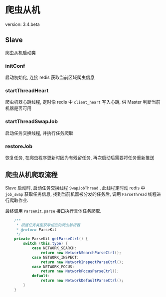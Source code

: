 
# 爬虫从机

version: 3.4.beta

## Slave 

爬虫从机启动类

### initConf

启动初始化, 连接 redis 获取当前区域爬虫信息

### startThreadHeart

爬虫机器心跳线程, 定时像 redis 中 `client_heart` 写入心跳, 供 Master 判断当前机器是否可用

### startThreadSwapJob

启动任务交换线程, 并执行任务爬取

### restoreJob

恢复任务, 在爬虫程序更新时因为有残留任务, 再次启动后需要将任务重新推送

## 爬虫从机爬取流程

Slave 启动时, 启动任务交换线程 `SwapJobThread` , 此线程定时动 redis 中 `job_swap` 获取任务信息, 找到当前机器被分发的任务后, 调用 `ParseThread` 线程进行爬取作业.

最终调用 `ParseKit.parse` 接口执行具体任务爬取.

```java
    /**
     * 根据任务类型获取相应的爬虫解析器
     * @return ParseKit
     */
    private ParseKit getParseCtrl() {
        switch (this.type) {
            case NETWORK_SEARCH:
                return new NetworkSearchParseCtrl();
            case NETWORK_INSPECT:
                return new NetworkInspectParseCtrl();
            case NETWORK_FOCUS:
                return new NetworkFocusParseCtrl();
            default:
                return new NetworkDefaultParseCtrl();
        }
    }

```

 

